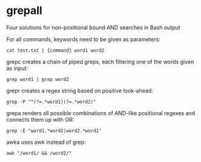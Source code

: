 # grepall
Four solutions for non-positional bound AND searches in Bash output

For all commands, keywords need to be given as parameters:

```
cat test.txt | {command} word1 word2
```


grepc creates a chain of piped greps, each filtering one of the words given as input:

```
grep word1 | grep word2
```

grepr creates a regex string based on positive look-ahead:

```
grep -P "^(?=.*word1)(?=.*word2)"
```

grepa renders all possible combinations of AND-like positional regexes and connects them up with OR:

```
grep -E "word1.*word2|word2.*word1"
```

awka uses awk instead of grep:

```
awk "/word1/ && /word2/"
```
